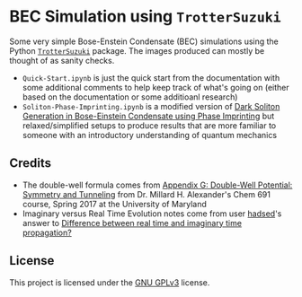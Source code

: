# BEC Simulation using `TrotterSuzuki`

Some very simple Bose-Enstein Condensate (BEC) simulations using the Python [`TrotterSuzuki`](https://trotter-suzuki-mpi.readthedocs.io/en/stable/index.html) package. The images produced can mostly be thought of as sanity checks.

* `Quick-Start.ipynb` is just the quick start from the documentation with some additional comments to help keep track of what's going on (either based on the documentation or some additioanl research)
* `Soliton-Phase-Imprinting.ipynb` is a modified version of [Dark Soliton Generation in Bose-Einstein Condensate using Phase Imprinting](https://trotter-suzuki-mpi.readthedocs.io/en/stable/examples.html#dark-soliton-generation-in-bose-einstein-condensate-using-phase-imprinting) but relaxed/simplified setups to produce results that are more familiar to someone with an introductory understanding of quantum mechanics

## Credits
* The double-well formula comes from [Appendix G: Double-Well Potential: Symmetry and Tunneling](https://www2.chem.umd.edu/groups/alexander/chem691/Double_well.pdf) from Dr. Millard H. Alexander's Chem 691 course, Spring 2017 at the University of Maryland
* Imaginary versus Real Time Evolution notes come from user [hadsed](https://physics.stackexchange.com/users/21895/hadsed)'s answer to [Difference between real time and imaginary time propagation?](https://physics.stackexchange.com/questions/58183/difference-between-real-time-and-imaginary-time-propagation)

## License
This project is licensed under the [GNU GPLv3](https://choosealicense.com/licenses/gpl-3.0/) license.